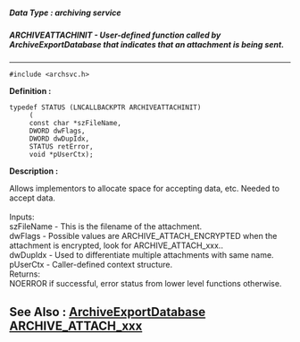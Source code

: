 ##### Data Type : archiving service
##### ARCHIVEATTACHINIT - User-defined function called by ArchiveExportDatabase that indicates that an attachment is being sent. 
---
```
#include <archsvc.h>
```

**Definition :**
```
typedef STATUS (LNCALLBACKPTR ARCHIVEATTACHINIT)
	 (
	 const char *szFileName,
	 DWORD dwFlags,
	 DWORD dwDupIdx,
	 STATUS retError,
	 void *pUserCtx);
```

**Description :**

Allows implementors to allocate space for accepting data, etc. Needed to accept data. <br>
	<br>
	Inputs:<br>
		szFileName - This is the filename of the attachment.<br>
		dwFlags - Possible values are ARCHIVE_ATTACH_ENCRYPTED when the attachment is encrypted, look for ARCHIVE_ATTACH_xxx..<br>
		dwDupIdx - Used to differentiate multiple attachments with same name.<br>
		pUserCtx - Caller-defined context structure.	<br>
	Returns:<br>
		NOERROR if successful, error status from lower level functions otherwise. 


**See Also :**
[ArchiveExportDatabase](/domino-c-api-docs/reference/Func/ArchiveExportDatabase)
[ARCHIVE_ATTACH_xxx](/domino-c-api-docs/reference/Symb/ARCHIVE_ATTACH_xxx)
---
